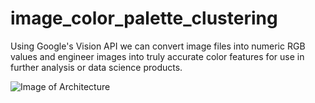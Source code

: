 # image_color_palette_clustering

Using Google's Vision API we can convert image files into numeric RGB values and engineer images into truly accurate color features for use in further analysis or data science products.

![Image of Architecture](https://raw.githubusercontent.com/alanjbates/image_color_palette_clustering/master/readme_images/vision_flow_api_flow.png)